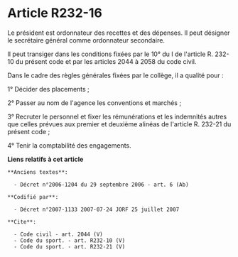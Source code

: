 # Article R232-16

Le président est ordonnateur des recettes et des dépenses. Il peut désigner le secrétaire général comme ordonnateur
secondaire. 

Il peut transiger dans les conditions fixées par le 10° du I de l'article R. 232-10 du présent code et par les articles 2044
à 2058 du code civil. 

Dans le cadre des règles générales fixées par le collège, il a qualité pour : 

1° Décider des placements ; 

2° Passer au nom de l'agence les conventions et marchés ; 

3° Recruter le personnel et fixer les rémunérations et les indemnités autres que celles prévues aux premier et deuxième
alinéas de l'article R. 232-21 du présent code ; 

4° Tenir la comptabilité des engagements.

**Liens relatifs à cet article**

	**Anciens textes**:

	  - Décret n°2006-1204 du 29 septembre 2006 - art. 6 (Ab)

	**Codifié par**:

	  - Décret n°2007-1133 2007-07-24 JORF 25 juillet 2007

	**Cite**:

	  - Code civil - art. 2044 (V)
	  - Code du sport. - art. R232-10 (V)
	  - Code du sport. - art. R232-21 (V)
